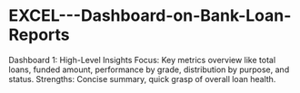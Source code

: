 # EXCEL---Dashboard-on-Bank-Loan-Reports
 Dashboard 1: High-Level Insights Focus: Key metrics overview like total loans, funded amount, performance by grade, distribution by purpose, and status. Strengths: Concise summary, quick grasp of overall loan health.
